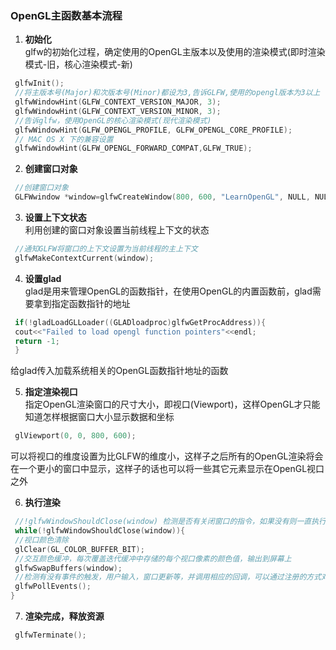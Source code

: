 ### OpenGL主函数基本流程   

1. **初始化**   
    glfw的初始化过程，确定使用的OpenGL主版本以及使用的渲染模式(即时渲染模式-旧，核心渲染模式-新)      
```c++
 glfwInit();
 //将主版本号(Major)和次版本号(Minor)都设为3,告诉GLFW,使用的opengl版本为3以上
 glfwWindowHint(GLFW_CONTEXT_VERSION_MAJOR, 3);
 glfwWindowHint(GLFW_CONTEXT_VERSION_MINOR, 3);
 //告诉glfw，使用OpenGL的核心渲染模式(现代渲染模式)
 glfwWindowHint(GLFW_OPENGL_PROFILE, GLFW_OPENGL_CORE_PROFILE);
 // MAC OS X 下的兼容设置
 glfwWindowHint(GLFW_OPENGL_FORWARD_COMPAT,GLFW_TRUE);   
```   

2. **创建窗口对象**       
```c++  
 //创建窗口对象
 GLFWwindow *window=glfwCreateWindow(800, 600, "LearnOpenGL", NULL, NULL);
```    
3. **设置上下文状态**     
利用创建的窗口对象设置当前线程上下文的状态       
```c++   
 //通知GLFW将窗口的上下文设置为当前线程的主上下文
 glfwMakeContextCurrent(window);
```    

4. **设置glad**    
glad是用来管理OpenGL的函数指针，在使用OpenGL的内置函数前，glad需要拿到指定函数指针的地址    
```c++   
 if(!gladLoadGLLoader((GLADloadproc)glfwGetProcAddress)){
 cout<<"Failed to load opengl function pointers"<<endl;
 return -1;
 }
```  
给glad传入加载系统相关的OpenGL函数指针地址的函数     

5. **指定渲染视口**      
指定OpenGL渲染窗口的尺寸大小，即视口(Viewport)，这样OpenGL才只能知道怎样根据窗口大小显示数据和坐标      

```c++
 glViewport(0, 0, 800, 600);  
```   
可以将视口的维度设置为比GLFW的维度小，这样子之后所有的OpenGL渲染将会在一个更小的窗口中显示，这样子的话也可以将一些其它元素显示在OpenGL视口之外       

6. **执行渲染**      
```c++
 //!glfwWindowShouldClose(window) 检测是否有关闭窗口的指令，如果没有则一直执行渲染指令
 while(!glfwWindowShouldClose(window)){
 //视口颜色清除
 glClear(GL_COLOR_BUFFER_BIT);
 //交互颜色缓冲，每次覆盖迭代缓冲中存储的每个视口像素的颜色值，输出到屏幕上
 glfwSwapBuffers(window);
 //检测有没有事件的触发，用户输入，窗口更新等，并调用相应的回调，可以通过注册的方式对回调的执行做控制  
 glfwPollEvents();
}
```   
7. **渲染完成，释放资源**      
```c++
 glfwTerminate();
```
   
   
   

